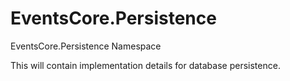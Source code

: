 # EventsCore.Persistence
EventsCore.Persistence Namespace

This will contain implementation details for database persistence.